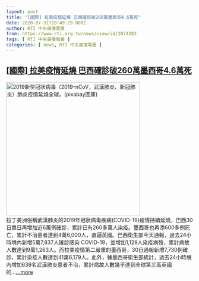 ```yaml
---
layout: post
title: "[國際] 拉美疫情延燒 巴西確診破260萬墨西哥4.6萬死"
date: 2020-07-31T10:49:29.000Z
author: RTI 中央廣播電臺
from: https://www.rti.org.tw/news/view/id/2074283
tags: [ RTI 中央廣播電臺 ]
categories: [ news, RTI 中央廣播電臺 ]
---
```

<!--1596192569000-->
[[國際] 拉美疫情延燒 巴西確診破260萬墨西哥4.6萬死](https://www.rti.org.tw/news/view/id/2074283)
------

<div>
<img src="https://static.rti.org.tw/assets/thumbnails/2020/02/11/93e5c514f9757bc5e2ba2eab3d76565a.jpg" width="360" alt="2019新型冠狀病毒（2019-nCoV，武漢肺炎、新冠肺炎）肺炎疫情延燒全球。(pixabay圖庫)" title="2019新型冠狀病毒（2019-nCoV，武漢肺炎、新冠肺炎）肺炎疫情延燒全球。(pixabay圖庫)"><br>拉丁美洲俗稱武漢肺炎的2019年冠狀病毒疾病(COVID-19)疫情持續延燒，巴西30日單日再增加近6萬例確診，累計已有260多萬人染疫。墨西哥也再添600多例死亡，累計不治患者達到4萬6,000人，直逼英國。巴西衛生部今天通報，過去24小時境內新增5萬7,837人確診感染 COVID-19，並增加1,129人染疫病歿，累計病故人數達到9萬1,263人。而拉美疫情第二嚴重的墨西哥，30日通報新增7,730例確診，累計染疫人數達到41萬6,179人。此外，據墨西哥衛生部統計，過去24小時境內增加639名武漢肺炎患者不治，累計病故人數幾乎達到全球第三高英國的...<a target="_blank" href="https://www.rti.org.tw/news/view/id/2074283">...more</a>
</div>
